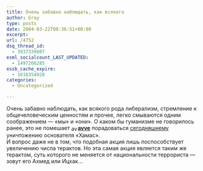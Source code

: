 ```yaml
---
title: Очень забавно наблюдать, как всякого
author: Gray
type: posts
date: 2004-03-22T08:36:51+00:00
excerpt:
url: /4752
dsq_thread_id:
  - 3937339807
esml_socialcount_LAST_UPDATED:
  - 1497266285
essb_cache_expire:
  - 1616354928
categories:
  - Uncategorized

---
```








Очень забавно наблюдать, как всякого рода либерализм, стремление к общечеловеческим ценностям и прочее, легко смываются одним соображением &#8212; &#171;мы&#187; и &#171;они&#187;. О каком бы гуманизме не говорилось ранее, это не помешает [<img height="17" border="0" src="https://i1.wp.com/www.livejournal.com/img/userinfo.gif?resize=17%2C17" alt="avva" align="absmiddle" width="17"  data-recalc-dims="1" />][1]**[avve][2]** порадоваться <a href="http://www.livejournal.com/users/avva/1139626.html" target="_blank">сегодняшнему</a> уничтожению основателя &#171;Хамас&#187;.  
И вопрос даже не в том, что подобная акция лишь поспособствует увеличению числа терактов. Но эта самая акция является таким же терактом, суть которого не меняется от национальности террориста &#8212; зовут его Ахмед или Ицхак&#8230;

 [1]: http://www.livejournal.com/userinfo.bml?user=avva
 [2]: http://www.livejournal.com/users/avva/ ""
